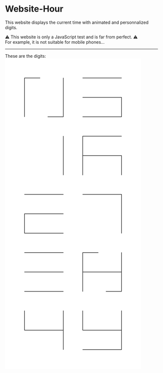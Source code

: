 # Website-Hour

This website displays the current time with animated and personnalized digits.

⚠️ This website is only a JavaScript test and is far from perfect. ⚠️  
For example, it is not suitable for mobile phones...

---

These are the digits:  
![The personnalized digits](Digits.png "The personnalized digits")
